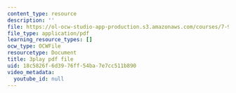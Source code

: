 ```yaml
---
content_type: resource
description: ''
file: https://ol-ocw-studio-app-production.s3.amazonaws.com/courses/7-91j-foundations-of-computational-and-systems-biology-spring-2014/18c5826f6d3976ff54ba7e7cc511b890_Ob9xGBPvr_s.pdf
file_type: application/pdf
learning_resource_types: []
ocw_type: OCWFile
resourcetype: Document
title: 3play pdf file
uid: 18c5826f-6d39-76ff-54ba-7e7cc511b890
video_metadata:
  youtube_id: null
---
```

